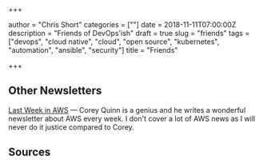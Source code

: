 +++

author = "Chris Short"
categories = [""]
date = 2018-11-11T07:00:00Z
description = "Friends of DevOps'ish"
draft = true
slug = "friends"
tags = ["devops", "cloud native", "cloud", "open source", "kubernetes", "automation", "ansible", "security"]
title = "Friends"

+++

## Other Newsletters

[Last Week in AWS](http://lastweekinaws.com) — Corey Quinn is a genius and he writes a wonderful newsletter about AWS every week. I don't cover a lot of AWS news as I will never do it justice compared to Corey.

## Sources
